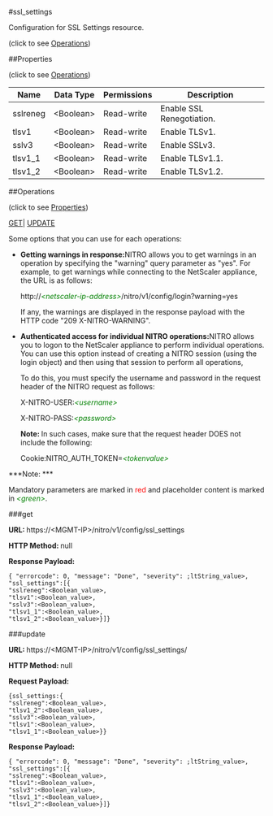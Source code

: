 #ssl_settings



Configuration for SSL Settings resource.

<span>(click to see [Operations](#operations))</span>



##Properties 

<span>(click to see [Operations](#operations))</span>





<table><thead><tr><th>Name</th><th>Data Type</th><th>Permissions</th><th>Description</th></tr></thead><tbody><tr><td>sslreneg</td><td>&lt;Boolean></td><td>Read-write</td><td>Enable SSL Renegotiation.</td></tr><tr><td>tlsv1</td><td>&lt;Boolean></td><td>Read-write</td><td>Enable TLSv1.</td></tr><tr><td>sslv3</td><td>&lt;Boolean></td><td>Read-write</td><td>Enable SSLv3.</td></tr><tr><td>tlsv1_1</td><td>&lt;Boolean></td><td>Read-write</td><td>Enable TLSv1.1.</td></tr><tr><td>tlsv1_2</td><td>&lt;Boolean></td><td>Read-write</td><td>Enable TLSv1.2.</td></tr></tbody></table>

##Operations 

<span>(click to see [Properties](#properties))</span>





[GET](#get)| [UPDATE](#update)





Some options that you can use for each operations:

<ul><li><p><b>Getting warnings in response:</b>NITRO allows you to get warnings in an operation by specifying the "warning" query parameter as "yes". For example, to get warnings while connecting to the NetScaler appliance, the URL is as follows:</p><p>http://<span style="color:green;font-style:italic;">&lt;netscaler-ip-address&gt;</span>/nitro/v1/config/login?warning=yes</p><p>If any, the warnings are displayed in the response payload with the HTTP code "209 X-NITRO-WARNING".</p></li><li><p><b>Authenticated access for individual NITRO operations:</b>NITRO allows you to logon to the NetScaler appliance to perform individual operations. You can use this option instead of creating a NITRO session (using the login object) and then using that session to perform all operations,</p><p>To do this, you must specify the username and password in the request header of the NITRO request as follows:</p><p>X-NITRO-USER:<span style="color:green;font-style:italic;">&lt;username&gt;</span></p><p>X-NITRO-PASS:<span style="color:green;font-style:italic;">&lt;password&gt;</span></p><p><b>Note: </b>In such cases, make sure that the request header DOES not include the following:</p><p>Cookie:NITRO_AUTH_TOKEN=<span style="color:green;font-style:italic;">&lt;tokenvalue&gt;</span></p></li></ul>







***Note: *** 

Mandatory parameters are marked in <span style="color:#FF0000;">red</span> and placeholder content is marked in <span style="color:green;font-style:italic">&lt;green&gt;</span>.



###get







<b>URL: </b>https://&lt;MGMT-IP&gt;/nitro/v1/config/ssl_settings

<b>HTTP Method: </b>null

<b>Response Payload: </b>
```
{ "errorcode": 0, "message": "Done", "severity": ;ltString_value>, "ssl_settings":[{
"sslreneg":<Boolean_value>,
"tlsv1":<Boolean_value>,
"sslv3":<Boolean_value>,
"tlsv1_1":<Boolean_value>,
"tlsv1_2":<Boolean_value>}]}
```







###update







<b>URL: </b>https://&lt;MGMT-IP&gt;/nitro/v1/config/ssl_settings/

<b>HTTP Method: </b>null

<b>Request Payload: </b>
```
{ssl_settings:{
"sslreneg":<Boolean_value>,
"tlsv1_2":<Boolean_value>,
"sslv3":<Boolean_value>,
"tlsv1":<Boolean_value>,
"tlsv1_1":<Boolean_value>}}
```

<b>Response Payload: </b>
```
{ "errorcode": 0, "message": "Done", "severity": ;ltString_value>, "ssl_settings":[{
"sslreneg":<Boolean_value>,
"tlsv1":<Boolean_value>,
"sslv3":<Boolean_value>,
"tlsv1_1":<Boolean_value>,
"tlsv1_2":<Boolean_value>}]}
```







